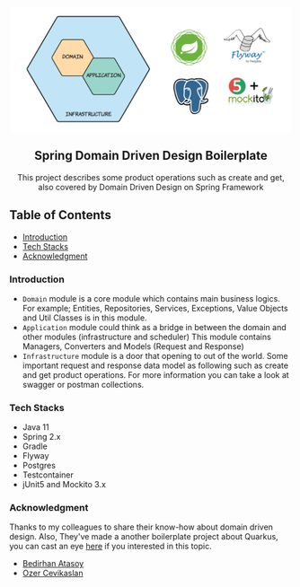<p align="center">
 <img src="/assets/DomainDrivenDesign.png" align="center" alt="Spring Domain Driven Design" />
 <h2 align="center">Spring Domain Driven Design Boilerplate</h2>
 <p align="center">This project describes some product operations such as create and get, also covered by Domain Driven Design on Spring Framework</p>

## Table of Contents

- [Introduction](#introduction)
- [Tech Stacks](#tech-stacks)
- [Acknowledgment](#acknowledgment)

### Introduction

* `Domain` module is a core module which contains main business logics. For example; Entities, Repositories, Services, Exceptions, Value Objects and Util Classes is in this module.
* `Application` module could think as a bridge in between the domain and other modules (infrastructure and scheduler) This module contains Managers, Converters and Models (Request and Response)
* `Infrastructure` module is a door that opening to out of the world. Some important request and response data model as following such as create and get product operations. For more information you can take a look at swagger or postman collections.

### Tech Stacks
 * Java 11
 * Spring 2.x
 * Gradle
 * Flyway
 * Postgres
 * Testcontainer
 * jUnit5 and Mockito 3.x

### Acknowledgment
Thanks to my colleagues to share their know-how about domain driven design. Also, They've made a another boilerplate project about Quarkus, you can cast an eye [here](https://github.com/dolap-tech/quarkus-ddd-boilerplate) if you interested in this topic.

* [Bedirhan Atasoy](https://github.com/bedirhanatasoy)
* [Ozer Cevikaslan](https://github.com/ozer)
